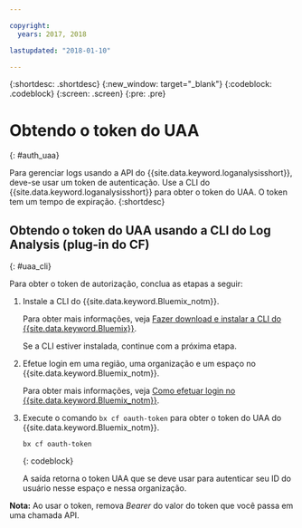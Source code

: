 ```yaml
---

copyright:
  years: 2017, 2018

lastupdated: "2018-01-10"

---
```



{:shortdesc: .shortdesc}
{:new_window: target="_blank"}
{:codeblock: .codeblock}
{:screen: .screen}
{:pre: .pre}


# Obtendo o token do UAA
{: #auth_uaa}

Para gerenciar logs usando a API do {{site.data.keyword.loganalysisshort}}, deve-se usar um token de autenticação. Use a CLI do {{site.data.keyword.loganalysisshort}} para obter o token do UAA. O token tem um tempo de expiração. 
{:shortdesc}

		
## Obtendo o token do UAA usando a CLI do Log Analysis (plug-in do CF)
{: #uaa_cli}


Para obter o token de autorização, conclua as etapas a seguir:

1. Instale a CLI do {{site.data.keyword.Bluemix_notm}}.

   Para obter mais informações, veja [Fazer download e instalar a CLI do {{site.data.keyword.Bluemix}}](/docs/cli/reference/bluemix_cli/download_cli.html#download_install).
   
   Se a CLI estiver instalada, continue com a próxima etapa.
    
2. Efetue login em uma região, uma organização e um espaço no {{site.data.keyword.Bluemix_notm}}. 

    Para obter mais informações, veja [Como efetuar login no {{site.data.keyword.Bluemix_notm}}](/docs/services/CloudLogAnalysis/qa/cli_qa.html#login).
	
3. Execute o comando `bx cf oauth-token` para obter o token do UAA do {{site.data.keyword.Bluemix_notm}}.

    ```
	bx cf oauth-token
	```
	{: codeblock}
	
	A saída retorna o token UAA que se deve usar para autenticar seu ID do usuário nesse espaço e nessa organização.
	

**Nota:** Ao usar o token, remova *Bearer* do valor do token que você passa em uma chamada API.
